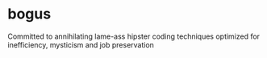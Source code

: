 bogus
=====

Committed to annihilating lame-ass hipster coding techniques optimized for inefficiency, mysticism and job preservation
